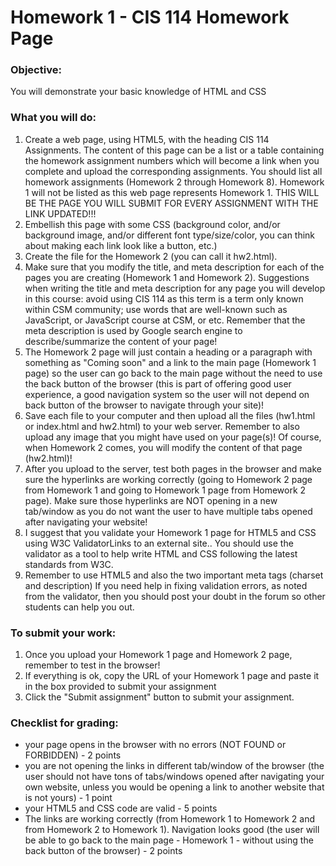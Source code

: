 # Homework 1 - CIS 114 Homework Page

### Objective:

You will demonstrate your basic knowledge of HTML and CSS

### What you will do:

1. Create a web page, using HTML5, with the heading CIS 114 Assignments. The content of this page can be a list or a table containing the homework assignment numbers which will become a link when you complete and upload the corresponding assignments. You should list all homework assignments (Homework 2 through Homework 8). Homework 1 will not be listed as this web page represents Homework 1. THIS WILL BE THE PAGE YOU WILL SUBMIT FOR EVERY ASSIGNMENT WITH THE LINK UPDATED!!!
2. Embellish this page with some CSS (background color, and/or background image, and/or different font type/size/color, you can think about making each link look like a button, etc.)
3. Create the file for the Homework 2 (you can call it hw2.html).
4. Make sure that you modify the title, and meta description for each of the pages you are creating (Homework 1 and Homework 2). Suggestions when writing the title and meta description for any page you will develop in this course: avoid using CIS 114 as this term is a term only known within CSM community; use words that are well-known such as JavaScript, or JavaScript course at CSM, or etc. Remember that the meta description is used by Google search engine to describe/summarize the content of your page!
5. The Homework 2 page will just contain a heading or a paragraph with something as "Coming soon" and a link to the main page (Homework 1 page) so the user can go back to the main page without the need to use the back button of the browser (this is part of offering good user experience, a good navigation system so the user will not depend on back button of the browser to navigate through your site)!
6. Save each file to your computer and then upload all the files (hw1.html or index.html and hw2.html) to your web server. Remember to also upload any image that you might have used on your page(s)! Of course, when Homework 2 comes, you will modify the content of that page (hw2.html)!
7. After you upload to the server, test both pages in the browser and make sure the hyperlinks are working correctly (going to Homework 2 page from Homework 1 and going to Homework 1 page from Homework 2 page). Make sure those hyperlinks are NOT opening in a new tab/window as you do not want the user to have multiple tabs opened after navigating your website!
8. I suggest that you validate your Homework 1 page for HTML5 and CSS using W3C ValidatorLinks to an external site.. You should use the validator as a tool to help write HTML and CSS following the latest standards from W3C.
9. Remember to use HTML5 and also the two important meta tags (charset and description)
   If you need help in fixing validation errors, as noted from the validator, then you should post your doubt in the forum so other students can help you out.

### To submit your work:

1. Once you upload your Homework 1 page and Homework 2 page, remember to test in the browser!
2. If everything is ok, copy the URL of your Homework 1 page and paste it in the box provided to submit your assignment
3. Click the "Submit assignment" button to submit your assignment.

### Checklist for grading:

- your page opens in the browser with no errors (NOT FOUND or FORBIDDEN) - 2 points
- you are not opening the links in different tab/window of the browser (the user should not have tons of tabs/windows opened after navigating your own website, unless you would be opening a link to another website that is not yours) - 1 point
- your HTML5 and CSS code are valid - 5 points
- The links are working correctly (from Homework 1 to Homework 2 and from Homework 2 to Homework 1). Navigation looks good (the user will be able to go back to the main page - Homework 1 - without using the back button of the browser) - 2 points
